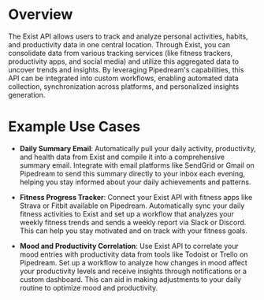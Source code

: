 # Overview

The Exist API allows users to track and analyze personal activities, habits, and productivity data in one central location. Through Exist, you can consolidate data from various tracking services (like fitness trackers, productivity apps, and social media) and utilize this aggregated data to uncover trends and insights. By leveraging Pipedream's capabilities, this API can be integrated into custom workflows, enabling automated data collection, synchronization across platforms, and personalized insights generation.

# Example Use Cases

- **Daily Summary Email**: Automatically pull your daily activity, productivity, and health data from Exist and compile it into a comprehensive summary email. Integrate with email platforms like SendGrid or Gmail on Pipedream to send this summary directly to your inbox each evening, helping you stay informed about your daily achievements and patterns.

- **Fitness Progress Tracker**: Connect your Exist API with fitness apps like Strava or Fitbit available on Pipedream. Automatically sync your daily fitness activities to Exist and set up a workflow that analyzes your weekly fitness trends and sends a weekly report via Slack or Discord. This can help you stay motivated and on track with your fitness goals.

- **Mood and Productivity Correlation**: Use Exist API to correlate your mood entries with productivity data from tools like Todoist or Trello on Pipedream. Set up a workflow to analyze how changes in mood affect your productivity levels and receive insights through notifications or a custom dashboard. This can aid in making adjustments to your daily routine to optimize mood and productivity.
